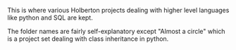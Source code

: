 This is where various Holberton projects dealing with higher level languages like python and SQL are kept.

The folder names are fairly self-explanatory except "Almost a circle" which is a project set dealing with class inheritance in python.
